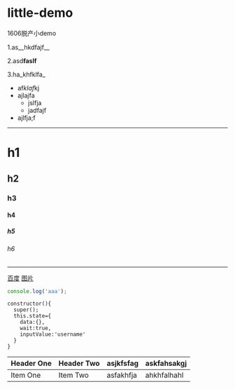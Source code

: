 # little-demo
1606脱产小demo

1.as__hkdfajf__

2.asd**faslf**

3.ha_khfklfa_

- af*klaf*kj
- ajlajfa
  - jslfja
  - jadfajf
- ajlfja;f
***
# h1
## h2
### h3
#### h4
##### h5
###### h6
___
[百度](http://baidu.com)
[图片](http://obmf232cc.bkt.clouddn.com/home1.jpg)

```js
console.log('aaa');

```

```
constructor(){
  super();
  this.state={
    data:{},
    wait:true,
    inputValue:'username'
  }
}

```

| Header One     | Header Two     | asjkfsfag | askfahsakgj |
| :------------- | :------------- | :-------- | :---------- |
| Item One       | Item Two       | asfakhfja | ahkhfalhahl |
